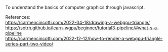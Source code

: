 To understand the basics of computer graphics through javascript.

References:
<br>
https://carmencincotti.com/2022-04-18/drawing-a-webgpu-triangle/
<br>
https://sotrh.github.io/learn-wgpu/beginner/tutorial3-pipeline/#what-s-a-pipeline
<br>
https://carmencincotti.com/2022-12-12/how-to-render-a-webgpu-triangle-series-part-two-video/




